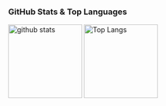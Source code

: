 ### GitHub Stats & Top Languages
<p align="left"> 
    <img alt="github stats" height="150px" src="https://github-readme-stats.vercel.app/api?username=redgum775&theme=github_dark&show_icons=ture&count_private=true"　/>
    <img alt="Top Langs" height="150px" src="https://github-readme-stats.vercel.app/api/top-langs/?username=redgum775&layout=compact&show_icons=true&theme=github_dark&count_private=true&hide=Jupyter%20Notebook"　/>
</p>
